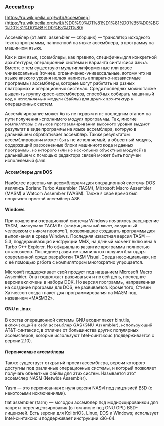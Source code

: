 ### Ассемблер

[https://ru.wikipedia.org/wiki/Ассемблер](https://ru.wikipedia.org/wiki/%D0%90%D1%81%D1%81%D0%B5%D0%BC%D0%B1%D0%BB%D0%B5%D1%80)

Ассемблер (от англ. assembler — сборщик) — транслятор исходного текста программы, написанной на языке ассемблера, в программу на машинном языке.

Как и сам язык, ассемблеры, как правило, специфичны для конкретной архитектуры, операционной системы и варианта синтаксиса языка. Вместе с тем существуют мультиплатформенные или вовсе универсальные (точнее, ограниченно-универсальные, потому что на языке низкого уровня нельзя написать аппаратно-независимые программы) ассемблеры, которые могут работать на разных платформах и операционных системах. Среди последних можно также выделить группу кросс-ассемблеров, способных собирать машинный код и исполняемые модули (файлы) для других архитектур и операционных систем.

Ассемблирование может быть не первым и не последним этапом на пути получения исполнимого модуля программы. Так, многие компиляторы с языков программирования высокого уровня выдают результат в виде программы на языке ассемблера, которую в дальнейшем обрабатывает ассемблер. Также результатом ассемблирования может быть не исполняемый, а объектный модуль, содержащий разрозненные блоки машинного кода и данных программы, из которого (или из нескольких объектных модулей) в дальнейшем с помощью редактора связей может быть получен исполняемый файл.

#### Ассемблеры для DOS

Наиболее известными ассемблерами для операционной системы DOS являлись Borland Turbo Assembler (TASM), Microsoft Macro Assembler (MASM) и Watcom Assembler (WASM). Также в своё время был популярен простой ассемблер A86.

#### Windows

При появлении операционной системы Windows появилось расширение TASM, именуемое TASM 5+ (неофициальный пакет, созданный человеком с ником neonovd’), позволившее создавать программы для выполнения в среде Windows. Последняя известная версия TASM — 5.3, поддерживающая инструкции MMX, на данный момент включена в Turbo C++ Explorer. Но официально развитие программы полностью остановлено. Последнее развитие компилятор получил благодаря современной среде разработки TASM Visual. Среда неофициальная, но с её помощью работа с компилятором многократно упрощается.

Microsoft поддерживает свой продукт под названием Microsoft Macro Assembler. Она продолжает развиваться и по сей день, последние версии включены в наборы DDK. Но версия программы, направленная на создание программ для DOS, не развивается. Кроме того, Стивен Хатчессон создал пакет для программирования на MASM под названием «MASM32».

#### GNU и Linux

В состав операционной системы GNU входит пакет binutils, включающий в себя ассемблер GAS (GNU Assembler), использующий AT&T-синтаксис, в отличие от большинства других популярных ассемблеров, которые используют Intel-синтаксис (поддерживается с версии 2.10).

#### Переносимые ассемблеры
Также существует открытый проект ассемблера, версии которого доступны под различные операционные системы, и который позволяет получать объектные файлы для этих систем. Называется этот ассемблер NASM (Netwide Assembler).

Yasm — это переписанная с нуля версия NASM под лицензией BSD (с некоторыми исключениями).

flat assembler (fasm) — молодой ассемблер под модифицированной для запрета перелицензирования (в том числе под GNU GPL) BSD-лицензией. Есть версии для KolibriOS, Linux, DOS и Windows; использует Intel-синтаксис и поддерживает инструкции x86-64.
